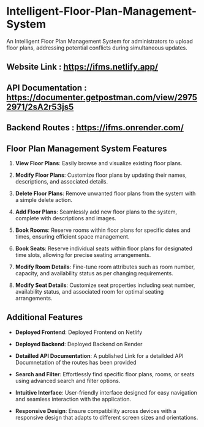 # Intelligent-Floor-Plan-Management-System
An Intelligent Floor Plan Management System for administrators to upload floor plans, addressing potential conflicts during simultaneous updates.

## Website Link : https://ifms.netlify.app/
## API Documentation : https://documenter.getpostman.com/view/29752971/2sA2r53js5
## Backend Routes : https://ifms.onrender.com/


## Floor Plan Management System Features

1. **View Floor Plans**: Easily browse and visualize existing floor plans.

2. **Modify Floor Plans**: Customize floor plans by updating their names, descriptions, and associated details.

3. **Delete Floor Plans**: Remove unwanted floor plans from the system with a simple delete action.

4. **Add Floor Plans**: Seamlessly add new floor plans to the system, complete with descriptions and images.

5. **Book Rooms**: Reserve rooms within floor plans for specific dates and times, ensuring efficient space management.

6. **Book Seats**: Reserve individual seats within floor plans for designated time slots, allowing for precise seating arrangements.

7. **Modify Room Details**: Fine-tune room attributes such as room number, capacity, and availability status as per changing requirements.

8. **Modify Seat Details**: Customize seat properties including seat number, availability status, and associated room for optimal seating arrangements.

## Additional Features

- **Deployed Frontend**: Deployed Frontend on Netlify
  
- **Deployed Backend**: Deployed Backend on Render

- **Detailled API Documentation**: A published Link for a detailded API Documnetation of the routes has been provided
  
- **Search and Filter**: Effortlessly find specific floor plans, rooms, or seats using advanced search and filter options.

- **Intuitive Interface**: User-friendly interface designed for easy navigation and seamless interaction with the application.

- **Responsive Design**: Ensure compatibility across devices with a responsive design that adapts to different screen sizes and orientations.

